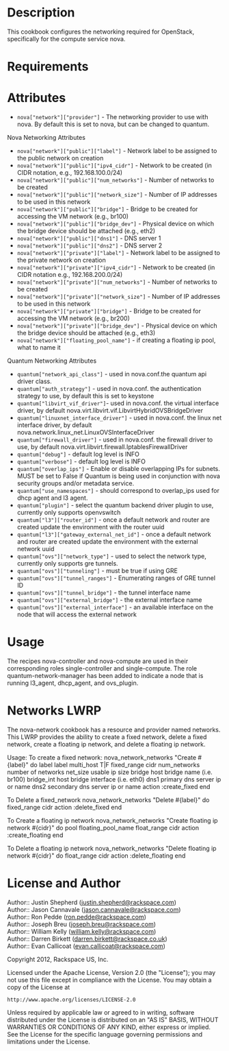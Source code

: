 Description
===========
This cookbook configures the networking required for OpenStack, specifically for the compute service nova.

Requirements
============

Attributes
==========
* `nova["network"]["provider"]` - The networking provider to use with nova. By default this is set to nova, but can be changed to quantum.

Nova Networking Attributes
* `nova["network"]["public"]["label"]` - Network label to be assigned to the public network on creation
* `nova["network"]["public"]["ipv4_cidr"]` - Network to be created (in CIDR notation, e.g., 192.168.100.0/24)
* `nova["network"]["public"]["num_networks"]` - Number of networks to be created
* `nova["network"]["public"]["network_size"]` - Number of IP addresses to be used in this network
* `nova["network"]["public"]["bridge"]` - Bridge to be created for accessing the VM network (e.g., br100)
* `nova["network"]["public"]["bridge_dev"]` - Physical device on which the bridge device should be attached (e.g., eth2)
* `nova["network"]["public"]["dns1"]` - DNS server 1
* `nova["network"]["public"]["dns2"]` - DNS server 2
* `nova["network"]["private"]["label"]` - Network label to be assigned to the private network on creation
* `nova["network"]["private"]["ipv4_cidr"]` - Network to be created (in CIDR notation e.g., 192.168.200.0/24)
* `nova["network"]["private"]["num_networks"]` - Number of networks to be created
* `nova["network"]["private"]["network_size"]` - Number of IP addresses to be used in this network
* `nova["network"]["private"]["bridge"]` - Bridge to be created for accessing the VM network (e.g., br200)
* `nova["network"]["private"]["bridge_dev"]` - Physical device on which the bridge device should be attached (e.g., eth3)
* `nova["network"]["floating_pool_name"]` - if creating a floating ip pool, what to name it

Quantum Networking Attributes
* `quantum["network_api_class"]` - used in nova.conf.the quantum api driver class. 
* `quantum["auth_strategy"]` - used in nova.conf. the authentication strategy to use, by default this is set to keystone
* `quantum["libvirt_vif_driver"]`- used in nova.conf. the virtual interface driver, by default nova.virt.libvirt.vif.LibvirtHybridOVSBridgeDriver
* `quantum["linuxnet_interface_driver"]` - used in nova.conf. the linux net interface driver, by default nova.network.linux_net.LinuxOVSInterfaceDriver
* `quantum["firewall_driver"]` - used in nova.conf. the firewall driver to use, by default nova.virt.libvirt.firewall.IptablesFirewallDriver
* `quantum["debug"]` - default log level is INFO
* `quantum["verbose"]` - default log level is INFO
* `quantum["overlap_ips"]` - Enable or disable overlapping IPs for subnets. MUST be set to False if Quantum is being used in conjunction with nova security groups and/or metadata service.
* `quantum["use_namespaces"]` - should correspond to overlap_ips used for dhcp agent and l3 agent.
* `quantum["plugin"]` - select the quantum backend driver plugin to use, currently only supports openvswitch
* `quantum["l3"]["router_id"]` - once a default network and router are created update the environment with the router uuid
* `quantum["l3"]["gateway_external_net_id"]` - once a default network and router are created update the environment with the external network uuid
* `quantum["ovs"]["network_type"]` - used to select the network type, currently only supports gre tunnels.
* `quantum["ovs"]["tunneling"]` - must be true if using GRE
* `quantum["ovs"]["tunnel_ranges"]` - Enumerating ranges of GRE tunnel ID
* `quantum["ovs"]["tunnel_bridge"]` - the tunnel interface name
* `quantum["ovs"]["external_bridge"]` - the external interface name
* `quantum["ovs"]["external_interface"]` - an available interface on the node that will access the external network

Usage
=====
The recipes nova-controller and nova-compute are used in their corresponding roles single-controller and single-compute. The role quantum-network-manager has been added to indicate a node that is running l3_agent, dhcp_agent, and ovs_plugin.

Networks LWRP
=============
The nova-network cookbook has a resource and provider named networks. This LWRP provides the ability to create a fixed network, delete a fixed network, create a floating ip network, and delete a floating ip network.

Usage:
To create a fixed network:
nova_network_networks "Create #{label}" do
    label label
    multi_host T|F
    fixed_range cidr
    num_networks number of networks
    net_size usable ip size
    bridge host bridge name (i.e. br100)
    bridge_int host bridge interface (i.e. eth0)
    dns1 primary dns server ip or name
    dns2 secondary dns server ip or name
    action :create_fixed
end

To Delete a fixed_network
nova_network_networks "Delete #{label}" do
    fixed_range cidr
    action :delete_fixed
end

To Create a floating ip network
nova_network_networks "Create floating ip network #{cidr}" do
    pool floating_pool_name
    float_range cidr
    action :create_floating
end

To Delete a floating ip network
nova_network_networks "Delete floating ip network #{cidr}" do
    float_range cidr
    action :delete_floating
end



License and Author
==================

Author:: Justin Shepherd (<justin.shepherd@rackspace.com>)  
Author:: Jason Cannavale (<jason.cannavale@rackspace.com>)  
Author:: Ron Pedde (<ron.pedde@rackspace.com>)  
Author:: Joseph Breu (<joseph.breu@rackspace.com>)  
Author:: William Kelly (<william.kelly@rackspace.com>)  
Author:: Darren Birkett (<darren.birkett@rackspace.co.uk>)  
Author:: Evan Callicoat (<evan.callicoat@rackspace.com>)  

Copyright 2012, Rackspace US, Inc.  

Licensed under the Apache License, Version 2.0 (the "License");
you may not use this file except in compliance with the License.
You may obtain a copy of the License at

    http://www.apache.org/licenses/LICENSE-2.0

Unless required by applicable law or agreed to in writing, software
distributed under the License is distributed on an "AS IS" BASIS,
WITHOUT WARRANTIES OR CONDITIONS OF ANY KIND, either express or implied.
See the License for the specific language governing permissions and
limitations under the License.
